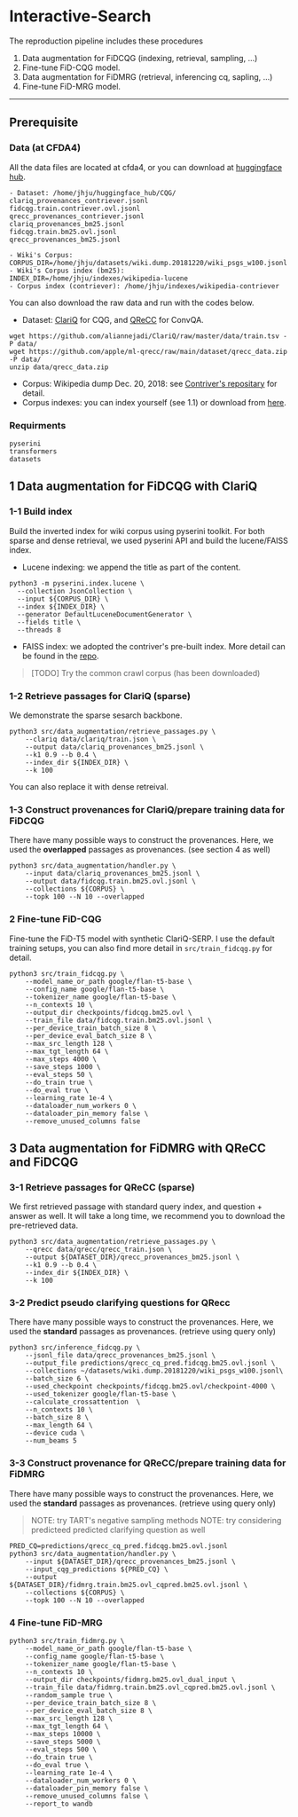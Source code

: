 # Interactive-Search

The reproduction pipeline includes these procedures

1. Data augmentation for FiDCQG (indexing, retrieval, sampling, ...)
2. Fine-tune FiD-CQG model.
3. Data augmentation for FiDMRG (retrieval, inferencing cq, sapling, ...)
4. Fine-tune FiD-MRG model.

---
## Prerequisite
### Data (at CFDA4)
All the data files are located at cfda4, or you can download at [huggingface hub](https://huggingface.co/datasets/DylanJHJ/CQG/tree/main).
```
- Dataset: /home/jhju/huggingface_hub/CQG/
clariq_provenances_contriever.jsonl  
fidcqg.train.contriever.ovl.jsonl  
qrecc_provenances_contriever.jsonl
clariq_provenances_bm25.jsonl  
fidcqg.train.bm25.ovl.jsonl          
qrecc_provenances_bm25.jsonl

- Wiki's Corpus:
CORPUS_DIR=/home/jhju/datasets/wiki.dump.20181220/wiki_psgs_w100.jsonl
- Wiki's Corpus index (bm25):
INDEX_DIR=/home/jhju/indexes/wikipedia-lucene
- Corpus index (contriever): /home/jhju/indexes/wikipedia-contriever
```

You can also download the raw data and run with the codes below.
- Dataset: [ClariQ](https://github.com/aliannejadi/ClariQ) for CQG, and [QReCC](https://github.com/apple/ml-qrecc) for ConvQA.
```
wget https://github.com/aliannejadi/ClariQ/raw/master/data/train.tsv -P data/
wget https://github.com/apple/ml-qrecc/raw/main/dataset/qrecc_data.zip -P data/
unzip data/qrecc_data.zip
```
- Corpus: Wikipedia dump Dec. 20, 2018: see [Contriver's repositary](https://github.com/facebookresearch/contriever) for detail.
- Corpus indexes: you can index yourself (see 1.1) or download from [here](#).

### Requirments
```
pyserini
transformers
datasets
```

## 1 Data augmentation for FiDCQG with ClariQ
### 1-1 Build index
Build the inverted index for wiki corpus using pyserini toolkit.
For both sparse and dense retrieval, we used pyserini API and build the lucene/FAISS index.

- Lucene indexing: we append the title as part of the content.
```
python3 -m pyserini.index.lucene \
  --collection JsonCollection \
  --input ${CORPUS_DIR} \
  --index ${INDEX_DIR} \
  --generator DefaultLuceneDocumentGenerator \
  --fields title \
  --threads 8
```
- FAISS index: we adopted the contriver's pre-built index. More detail can be found in the [repo](https://github.com/facebookresearch/contriever).

> [TODO] Try the common crawl corpus (has been downloaded)

### 1-2 Retrieve passages for ClariQ (sparse)
We demonstrate the sparse sesarch backbone. 
```
python3 src/data_augmentation/retrieve_passages.py \
    --clariq data/clariq/train.json \
    --output data/clariq_provenances_bm25.jsonl \
    --k1 0.9 --b 0.4 \
    --index_dir ${INDEX_DIR} \
    --k 100
```
You can also replace it with dense retreival.

### 1-3 Construct provenances for ClariQ/prepare training data for FiDCQG
There have many possible ways to construct the provenances.
Here, we used the **overlapped** passages as provenances. (see section 4 as well)
```
python3 src/data_augmentation/handler.py \
    --input data/clariq_provenances_bm25.jsonl \
    --output data/fidcqg.train.bm25.ovl.jsonl \
    --collections ${CORPUS} \
    --topk 100 --N 10 --overlapped
```

### 2 Fine-tune FiD-CQG
Fine-tune the FiD-T5 model with synthetic ClariQ-SERP.
I use the default training setups, you can also find more detail in `src/train_fidcqg.py` for detail.

```
python3 src/train_fidcqg.py \
    --model_name_or_path google/flan-t5-base \
    --config_name google/flan-t5-base \
    --tokenizer_name google/flan-t5-base \
    --n_contexts 10 \
    --output_dir checkpoints/fidcqg.bm25.ovl \
    --train_file data/fidcqg.train.bm25.ovl.jsonl \
    --per_device_train_batch_size 8 \
    --per_device_eval_batch_size 8 \
    --max_src_length 128 \
    --max_tgt_length 64 \
    --max_steps 4000 \
    --save_steps 1000 \
    --eval_steps 50 \
    --do_train true \
    --do_eval true \
    --learning_rate 1e-4 \
    --dataloader_num_workers 0 \
    --dataloader_pin_memory false \
    --remove_unused_columns false
```

## 3 Data augmentation for FiDMRG with QReCC and FiDCQG
### 3-1 Retrieve passages for QReCC (sparse)
We first retrieved passage with standard query index, and question + answer as well.
It will take a long time, we recommend you to download the pre-retrieved data.
```
python3 src/data_augmentation/retrieve_passages.py \
    --qrecc data/qrecc/qrecc_train.json \
    --output ${DATASET_DIR}/qrecc_provenances_bm25.jsonl \
    --k1 0.9 --b 0.4 \
    --index_dir ${INDEX_DIR} \
    --k 100
```


### 3-2 Predict pseudo clarifying questions for QRecc
There have many possible ways to construct the provenances.
Here, we used the **standard** passages as provenances. (retrieve using query only)
```
python3 src/inference_fidcqg.py \
    --jsonl_file data/qrecc_provenances_bm25.jsonl \
    --output_file predictions/qrecc_cq_pred.fidcqg.bm25.ovl.jsonl \
    --collections ~/datasets/wiki.dump.20181220/wiki_psgs_w100.jsonl\
    --batch_size 6 \
    --used_checkpoint checkpoints/fidcqg.bm25.ovl/checkpoint-4000 \
    --used_tokenizer google/flan-t5-base \
    --calculate_crossattention  \
    --n_contexts 10 \
    --batch_size 8 \
    --max_length 64 \
    --device cuda \
    --num_beams 5
```

### 3-3 Construct provenance for QReCC/prepare training data for FiDMRG
There have many possible ways to construct the provenances.
Here, we used the **standard** passages as provenances. (retrieve using query only)
> NOTE: try TART's negative sampling methods 
> NOTE: try considering predicteed predicted clarifying question as well

```
PRED_CQ=predictions/qrecc_cq_pred.fidcqg.bm25.ovl.jsonl
python3 src/data_augmentation/handler.py \
    --input ${DATASET_DIR}/qrecc_provenances_bm25.jsonl \
    --input_cqg_predictions ${PRED_CQ} \
    --output ${DATASET_DIR}/fidmrg.train.bm25.ovl_cqpred.bm25.ovl.jsonl \
    --collections ${CORPUS} \
    --topk 100 --N 10 --overlapped
```

### 4 Fine-tune FiD-MRG
```
python3 src/train_fidmrg.py \
    --model_name_or_path google/flan-t5-base \
    --config_name google/flan-t5-base \
    --tokenizer_name google/flan-t5-base \
    --n_contexts 10 \
    --output_dir checkpoints/fidmrg.bm25.ovl_dual_input \
    --train_file data/fidmrg.train.bm25.ovl_cqpred.bm25.ovl.jsonl \
    --random_sample true \
    --per_device_train_batch_size 8 \
    --per_device_eval_batch_size 8 \
    --max_src_length 128 \
    --max_tgt_length 64 \
    --max_steps 10000 \
    --save_steps 5000 \
    --eval_steps 500 \
    --do_train true \
    --do_eval true \
    --learning_rate 1e-4 \
    --dataloader_num_workers 0 \
    --dataloader_pin_memory false \
    --remove_unused_columns false \
    --report_to wandb
```
